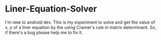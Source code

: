 # Liner-Equation-Solver
I'm new to android dev. This is my experiment to solve and get the value of x, y of a liner equation by the using Cramer's rule in matrix determinant. So, if there's a bug please help me to fix it.
